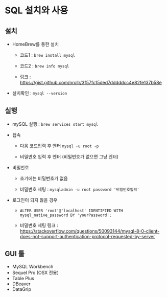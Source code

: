 # SQL 설치와 사용

## 설치

- HomeBrew를 통한 설치

  - 코드1 : ```brew install mysql```

  - 코드2 : ```brew info mysql```

  - 링크 : https://gist.github.com/nrollr/3f57fc15ded7dddddcc4e82fe137b58e

- 설치확인 : ```mysql --version```

## 실행

- mySQL 실행 : ```brew services start mysql```

- 접속

  - 다음 코드입력 후 엔터 ```mysql -u root -p```

  - 비밀번호 입력 후 엔터 (비밀번호가 없으면 그냥 엔터)

- 비밀번호

  - 초기에는 비밀번호가 없음

  - 비밀번호 세팅 : ```mysqladmin -u root password '비밀번호입력'```

- 로그인이 되지 않을 경우 

  - ```ALTER USER 'root'@'localhost' IDENTIFIED WITH mysql_native_password BY 'yourPassword';```

  - 비밀번호 세팅 링크 : https://stackoverflow.com/questions/50093144/mysql-8-0-client-does-not-support-authentication-protocol-requested-by-server

## GUI 툴
- MySQL Workbench
- Sequel Pro (OSX 전용)
- Table Plus
- DBeaver
- DataGrip
